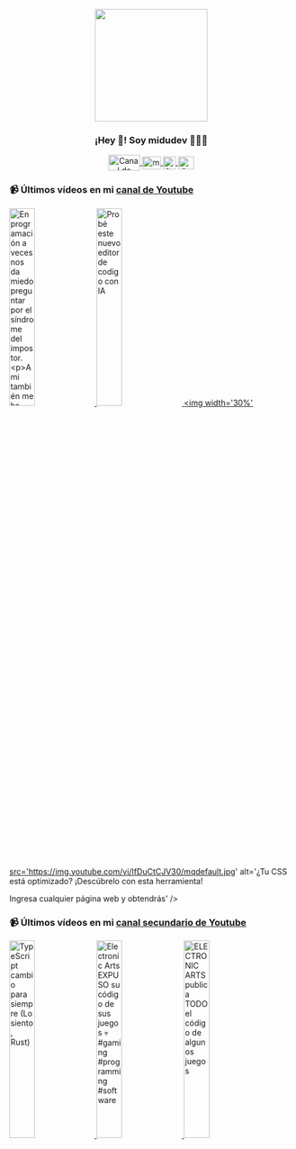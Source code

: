 <p align="center" width="300">
   <img align="center" width="200" src="https://user-images.githubusercontent.com/1561955/106762302-fda9de00-6635-11eb-99be-3ef744e60c0e.png" />
   <h3 align="center">¡Hey 👋! Soy midudev 👨🏻‍💻</h3>
</p>

<p align="center">
   <a href="https://twitch.tv/midudev" target="blank">
    <img align="center" src="https://upload.wikimedia.org/wikipedia/commons/c/ce/Twitch_logo_2019.svg" alt="Canal de Twitch de midudev" height="28px" width="56px" />
  </a>
  <span style="width: 8px;"> </span>
   <a href="https://youtube.com/midudev" target="blank">
    <img align="center" src="https://upload.wikimedia.org/wikipedia/commons/0/09/YouTube_full-color_icon_%282017%29.svg" alt="midudev" height="23px" width="33px" />
  </a>
  <span style="width: 8px;"> </span>
  <a href="https://instagram.com/midu.dev" target="blank">
    <img align="center" src="https://upload.wikimedia.org/wikipedia/commons/e/e7/Instagram_logo_2016.svg" alt="Canal de Instagram de midu.dev" height="23px" width="23px" />
  </a>
  <span style="width: 8px;"> </span>
  <a href="https://twitter.com/midudev" target="blank">
    <img align="center" src="https://upload.wikimedia.org/wikipedia/commons/thumb/6/6f/Logo_of_Twitter.svg/2491px-Logo_of_Twitter.svg.png" alt="Canal de Twitter de midudev" height="23px" width="28px" />
  </a>
</p>

### 📹 Últimos vídeos en mi [canal de Youtube](https://youtube.com/midudev?sub_confirmation=1)

<a href='https://youtu.be/89p3cPZRfGc' target='_blank'>
  <img width='30%' src='https://img.youtube.com/vi/89p3cPZRfGc/mqdefault.jpg' alt='En programación a veces nos da miedo preguntar por el síndrome del impostor.

A mi también me ha pas' />
</a>
<a href='https://youtu.be/3tU_PrYtZpE' target='_blank'>
  <img width='30%' src='https://img.youtube.com/vi/3tU_PrYtZpE/mqdefault.jpg' alt='Probé este nuevo editor de codigo con IA' />
</a>
<a href='https://youtu.be/IfDuCtCJV30' target='_blank'>
  <img width='30%' src='https://img.youtube.com/vi/IfDuCtCJV30/mqdefault.jpg' alt='¿Tu CSS está optimizado? ¡Descúbrelo con esta herramienta!

Ingresa cualquier página web y obtendrás' />
</a>

### 📹 Últimos vídeos en mi [canal secundario de Youtube](https://youtube.com/midulive?sub_confirmation=1)

<a href='https://youtu.be/WLMWZhufU1g' target='_blank'>
  <img width='30%' src='https://img.youtube.com/vi/WLMWZhufU1g/mqdefault.jpg' alt='TypeScript cambio para siempre (Lo siento, Rust)' />
</a>
<a href='https://youtu.be/WWk92CCb5LI' target='_blank'>
  <img width='30%' src='https://img.youtube.com/vi/WWk92CCb5LI/mqdefault.jpg' alt='Electronic Arts EXPUSO su código de sus juegos  💀 #gaming #programming #software' />
</a>
<a href='https://youtu.be/w8aWt0tVW2c' target='_blank'>
  <img width='30%' src='https://img.youtube.com/vi/w8aWt0tVW2c/mqdefault.jpg' alt='ELECTRONIC ARTS publica TODO el código de algunos juegos' />
</a>